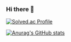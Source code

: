 ### Hi there 👋
[![Solved.ac Profile](http://mazassumnida.wtf/api/v2/generate_badge?boj=jos6151)](https://solved.ac/jos6151/)

[![Anurag's GitHub stats](https://github-readme-stats.vercel.app/api?JustYarnSir17=anuraghazra)](https://github.com/anuraghazra/github-readme-stats)
<!--
**JustYarnSir17/JustYarnSir17** is a ✨ _special_ ✨ repository because its `README.md` (this file) appears on your GitHub profile.

Here are some ideas to get you started:

- 🔭 I’m currently working on ...
- 🌱 I’m currently learning ...
- 👯 I’m looking to collaborate on ...
- 🤔 I’m looking for help with ...
- 💬 Ask me about ...
- 📫 How to reach me: ...
- 😄 Pronouns: ...
- ⚡ Fun fact: ...
-->
